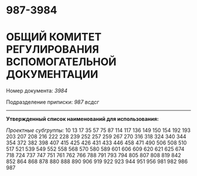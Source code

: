 # 987-3984
# ОБЩИЙ КОМИТЕТ РЕГУЛИРОВАНИЯ ВСПОМОГАТЕЛЬНОЙ ДОКУМЕНТАЦИИ

Номер документа: *3984*

Подразделение приписки: *987 всдсг*
-- -- -- -- --
**Утвержденный список наименований для использования:**

*Проектные субгруппы:* 10 13 17 35 57 75 87 114 117 136 149 150 154 192 193 203 207 208 216 222 228 239 252 257 259 267 270 316 318 324 340 344 354 372 382 398 407 415 425 426 431 433 446 458 471 490 506 508 510 517 521 539 549 552 558 568 570 580 589 601 606 609 620 621 625 674 718 724 737 747 751 761 762 766 788 791 793 794 805 807 808 819 842 852 864 868 878 880 888 890 906 919 922 923 944 951 956 981 982 986 987
